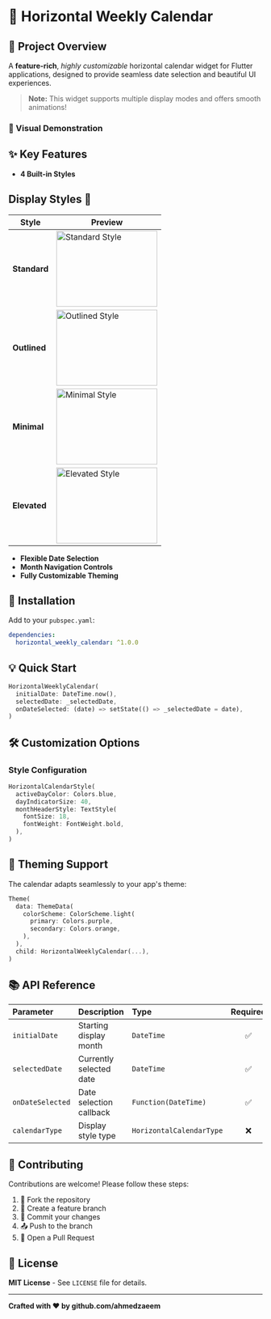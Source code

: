 # 📅 Horizontal Weekly Calendar

## 🌟 Project Overview

A **feature-rich**, *highly customizable* horizontal calendar widget for Flutter applications, designed to provide seamless date selection and beautiful UI experiences.

> **Note:** This widget supports multiple display modes and offers smooth animations!

### 🎨 Visual Demonstration


## ✨ Key Features

- **4 Built-in Styles**
## Display Styles 🎨

| Style        | Preview                                                                                                                                     |
|--------------|---------------------------------------------------------------------------------------------------------------------------------------------|
| **Standard** | <img src="https://github.com/user-attachments/assets/07b6ed0a-878b-408f-9f0c-758dff22c806" width="200" height="150" alt="Standard Style" /> |
| **Outlined** | <img src="https://github.com/user-attachments/assets/f02deb5f-7896-42f7-9a87-76e51e242ef0" width="200" height="150" alt="Outlined Style" /> |
| **Minimal**  | <img src="https://github.com/user-attachments/assets/e7580224-08bf-4d72-914e-5497ba8db19d" width="200" height="150" alt="Minimal Style" />  |
| **Elevated** | <img src="https://github.com/user-attachments/assets/9a7e7a88-3253-4eb4-9459-7cfdc45a0762" width="200" height="150" alt="Elevated Style" /> |

- **Flexible Date Selection**
- **Month Navigation Controls**
- **Fully Customizable Theming**

## 🔧 Installation

Add to your `pubspec.yaml`:

```yaml
dependencies:
  horizontal_weekly_calendar: ^1.0.0
```

## 💡 Quick Start

```dart
HorizontalWeeklyCalendar(
  initialDate: DateTime.now(),
  selectedDate: _selectedDate,
  onDateSelected: (date) => setState(() => _selectedDate = date),
)
```

## 🛠 Customization Options

### Style Configuration

```dart
HorizontalCalendarStyle(
  activeDayColor: Colors.blue,
  dayIndicatorSize: 40,
  monthHeaderStyle: TextStyle(
    fontSize: 18,
    fontWeight: FontWeight.bold,
  ),
)
```

## 🌈 Theming Support

The calendar adapts seamlessly to your app's theme:

```dart
Theme(
  data: ThemeData(
    colorScheme: ColorScheme.light(
      primary: Colors.purple,
      secondary: Colors.orange,
    ),
  ),
  child: HorizontalWeeklyCalendar(...),
)
```

## 📚 API Reference

| Parameter | Description | Type | Required |
|:---------|:------------|:-----|:--------:|
| `initialDate` | Starting display month | `DateTime` | ✅ |
| `selectedDate` | Currently selected date | `DateTime` | ✅ |
| `onDateSelected` | Date selection callback | `Function(DateTime)` | ✅ |
| `calendarType` | Display style type | `HorizontalCalendarType` | ❌ |

## 🤝 Contributing

Contributions are welcome! Please follow these steps:

1. 🍴 Fork the repository
2. 🌿 Create a feature branch
3. 💾 Commit your changes
4. 📤 Push to the branch
5. 🔀 Open a Pull Request

## 📄 License

**MIT License** - See `LICENSE` file for details.

---

**Crafted with ❤️ by github.com/ahmedzaeem**


